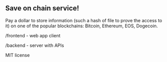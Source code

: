 Save on chain service!
---
Pay a dollar to store information (such a hash of file to prove the access to it) on one of the popular blockchains: Bitcoin, Ethereum, EOS, Dogecoin. 

/frontend - web app client

/backend - server with APIs

MIT license
